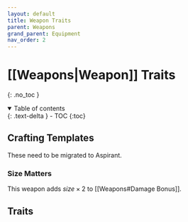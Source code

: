 ```yaml
---
layout: default
title: Weapon Traits
parent: Weapons
grand_parent: Equipment
nav_order: 2
---
```

# [[Weapons|Weapon]] Traits
{: .no_toc }

<details open markdown="block">
  <summary>
    Table of contents
  </summary>
  {: .text-delta }
- TOC
{:toc}
</details>

## Crafting Templates
These need to be migrated to Aspirant.
### Size Matters
This weapon adds $size \times 2$ to [[Weapons#Damage Bonus]].



## Traits

